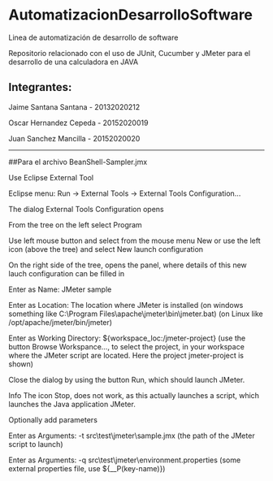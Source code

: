 # AutomatizacionDesarrolloSoftware
Linea de automatización de desarrollo de software

Repositorio relacionado con el uso de JUnit, Cucumber y JMeter para el desarrollo de una calculadora en JAVA

## Integrantes:
Jaime Santana Santana - 20132020212


Oscar Hernandez Cepeda - 20152020019


Juan Sanchez Mancilla - 20152020020


-----------------------------------------------------------------------------------------------------

##Para el archivo BeanShell-Sampler.jmx


Use Eclipse External Tool


Eclipse menu: Run -> External Tools -> External Tools Configuration...


The dialog External Tools Configuration opens


From the tree on the left select Program


Use left mouse button and select from the mouse menu New or use the left icon (above the tree) and select New launch configuration


On the right side of the tree, opens the panel, where details of this new lauch configuration can be filled in


Enter as Name: JMeter sample


Enter as Location: The location where JMeter is installed (on windows something like C:\Program Files\apache\jmeter\bin\jmeter.bat) (on Linux like /opt/apache/jmeter/bin/jmeter)


Enter as Working Directory: ${workspace_loc:/jmeter-project} (use the button Browse Workspance..., to select the project, in your workspace where the JMeter script are located. Here the project jmeter-project is shown)


Close the dialog by using the button Run, which should launch JMeter.


Info The icon Stop, does not work, as this actually launches a script, which launches the Java application JMeter.


Optionally add parameters


Enter as Arguments: -t src\test\jmeter\sample.jmx (the path of the JMeter script to launch)


Enter as Arguments: -q src\test\jmeter\environment.properties (some external properties file, use ${__P(key-name)})
